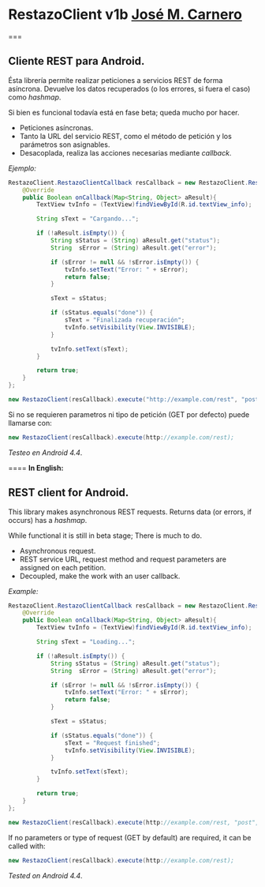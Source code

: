 # RestazoClient v1b [José M. Carnero](http://sargazos.net)
===

## Cliente REST para Android.

Ésta librería permite realizar peticiones a servicios REST de forma asíncrona. Devuelve los datos recuperados (o los errores, si fuera el caso) como _hashmap_.

Si bien es funcional todavía está en fase beta; queda mucho por hacer.

- Peticiones asíncronas.
- Tanto la URL del servicio REST, como el método de petición y los parámetros son asignables.
- Desacoplada, realiza las acciones necesarias mediante _callback_.

*Ejemplo:*
```java
RestazoClient.RestazoClientCallback resCallback = new RestazoClient.RestazoClientCallback() {
    @Override
    public Boolean onCallback(Map<String, Object> aResult){
        TextView tvInfo = (TextView)findViewById(R.id.textView_info);

        String sText = "Cargando...";

        if (!aResult.isEmpty()) {
            String sStatus = (String) aResult.get("status");
            String  sError = (String) aResult.get("error");

            if (sError != null && !sError.isEmpty()) {
                tvInfo.setText("Error: " + sError);
                return false;
            }

            sText = sStatus;

            if (sStatus.equals("done")) {
                sText = "Finalizada recuperación";
                tvInfo.setVisibility(View.INVISIBLE);
            }

            tvInfo.setText(sText);
        }

        return true;
    }
};

new RestazoClient(resCallback).execute("http://example.com/rest", "post", "param1=0", "param2=5");
```

Si no se requieren parametros ni tipo de petición (GET por defecto) puede llamarse con:

```java
new RestazoClient(resCallback).execute(http://example.com/rest);
```

_Testeo en Android 4.4_.

====
**In English:**

## REST client for Android.

This library makes asynchronous REST requests. Returns data (or errors, if occurs) has a _hashmap_.

While functional it is still in beta stage; There is much to do.

- Asynchronous request.
- REST service URL, request method and request parameters are assigned on each petition.
- Decoupled, make the work with an user callback.

*Example:*
```java
RestazoClient.RestazoClientCallback resCallback = new RestazoClient.RestazoClientCallback() {
    @Override
    public Boolean onCallback(Map<String, Object> aResult){
        TextView tvInfo = (TextView)findViewById(R.id.textView_info);

        String sText = "Loading...";

        if (!aResult.isEmpty()) {
            String sStatus = (String) aResult.get("status");
            String  sError = (String) aResult.get("error");

            if (sError != null && !sError.isEmpty()) {
                tvInfo.setText("Error: " + sError);
                return false;
            }

            sText = sStatus;

            if (sStatus.equals("done")) {
                sText = "Request finished";
                tvInfo.setVisibility(View.INVISIBLE);
            }

            tvInfo.setText(sText);
        }

        return true;
    }
};

new RestazoClient(resCallback).execute(http://example.com/rest, "post", "param1=0", "param2=5");
```

If no parameters or type of request (GET by default) are required, it can be called with:

```java
new RestazoClient(resCallback).execute(http://example.com/rest);
```

_Tested on Android 4.4_.
